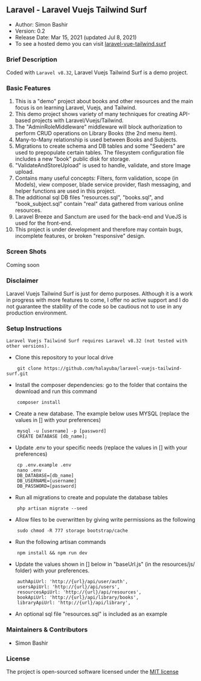 ## Laravel - Laravel Vuejs Tailwind Surf

- Author: Simon Bashir
- Version: 0.2
- Release Date: Mar 15, 2021 (updated Jul 8, 2021)
- To see a hosted demo you can visit [laravel-vue-tailwind.surf](http://laravel-vue-tailwind.surf)

### Brief Description
Coded with `Laravel v8.32`, Laravel Vuejs Tailwind Surf is a demo project.

### Basic Features
1. This is a "demo" project about books and other resources and the main focus is on learning Laravel, Vuejs, and Tailwind.
2. This demo project shows variety of many techniques for creating API-based projects with Laravel/Vuejs/Tailwind.
3. The "AdminRoleMiddleware" middleware will block authorization to perform CRUD operations on Library Books (the 2nd menu item).
4. Many-to-Many relationship is used between Books and Subjects.
5. Migrations to create schema and DB tables and some "Seeders" are used to prepopulate certain tables. The filesystem configuration file includes a new "book" public disk for storage.
6. "ValidateAndStoreUpload" is used to handle, validate, and store Image upload.
7. Contains many useful concepts: Filters, form validation, scope (in Models), view composer, blade service provider, flash messaging, and helper functions are used in this project.
8. The additional sql DB files "resources.sql", "books.sql", and "book_subject.sql" contain "real" data gathered from various online resources.
9. Laravel Breeze and Sanctum are used for the back-end and VueJS is used for the front-end.
10. This project is under development and therefore may contain bugs, incomplete features, or broken "responsive" design.

### Screen Shots
Coming soon


### Disclaimer
Laravel Vuejs Tailwind Surf is just for demo purposes. Although it is a work in progress with more features to come, I offer no active support and I do not guarantee the stability of the code so be cautious not to use in any production environment.

### Setup Instructions
```
Laravel Vuejs Tailwind Surf requires Laravel v8.32 (not tested with other versions).
```


* Clone this repository to your local drive
~~~
    git clone https://github.com/halayuba/laravel-vuejs-tailwind-surf.git
~~~
* Install the composer dependencies: go to the folder that contains the download and run this command
~~~
    composer install
~~~
* Create a new database. The example below uses MYSQL (replace the values in [] with your preferences)
~~~
    mysql -u [username] -p [password]
    CREATE DATABASE [db_name];
~~~
* Update .env to your specific needs (replace the values in [] with your preferences)
~~~
    cp .env.example .env
    nano .env
    DB_DATABASE=[db_name]
    DB_USERNAME=[username]
    DB_PASSWORD=[password]
~~~
* Run all migrations to create and populate the database tables
~~~
    php artisan migrate --seed
~~~
* Allow files to be overwritten by giving write permissions as the following
~~~
    sudo chmod -R 777 storage bootstrap/cache
~~~
* Run the following artisan commands
~~~
    npm install && npm run dev
~~~
* Update the values shown in [] below in "baseUrl.js" (in the resources/js/ folder) with your preferences.
~~~
    authApiUrl: 'http://{url}/api/user/auth',
    usersApiUrl: 'http://{url}/api/users',
    resourcesApiUrl: 'http://{url}/api/resources',
    bookApiUrl: 'http://{url}/api/library/books',
    libraryApiUrl: 'http://{url}/api/library',
~~~
* An optional sql file "resources.sql" is included as an example


### Maintainers & Contributors
- Simon Bashir

### License
The project is open-sourced software licensed under the [MIT license](http://opensource.org/licenses/MIT)
